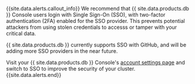 {{site.data.alerts.callout_info}}
We recommend that {{ site.data.products.db }} Console users login with Single Sign-On (SSO), with two-factor authentication (2FA) enabled for the SSO provider. This prevents potential attackers from using stolen credentials to accesss or tamper with your critical data.

{{ site.data.products.db }} currently supports SSO with GitHub, and will be adding more SSO providers in the near future.

Visit your {{ site.data.products.db }} Console's [account settings page](https://cockroachlabs.cloud/account/profile) and switch to SSO to improve the security of your cluster.
{{site.data.alerts.end}}
